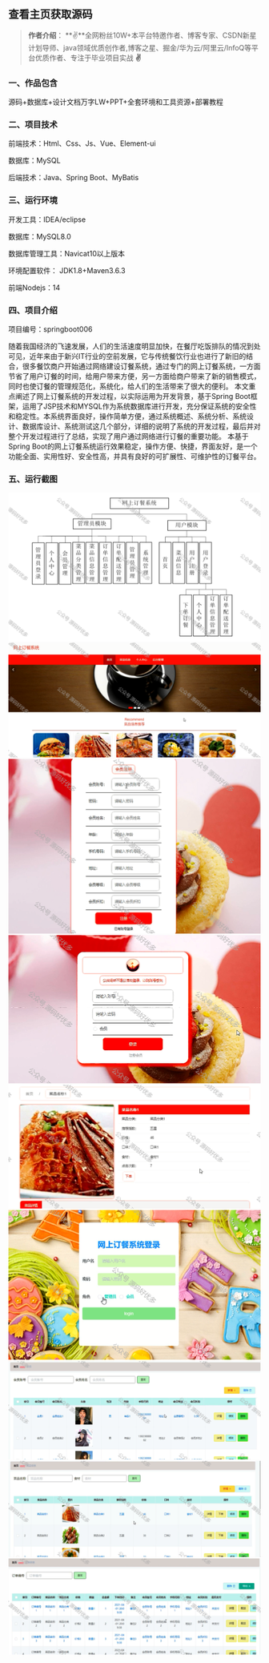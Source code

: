 ## 查看主页获取源码 

> **作者介绍**： **✌**全网粉丝10W+本平台特邀作者、博客专家、CSDN新星计划导师、java领域优质创作者,博客之星、掘金/华为云/阿里云/InfoQ等平台优质作者、专注于毕业项目实战 **✌**

  

### 一、作品包含

源码+数据库+设计文档万字LW+PPT+全套环境和工具资源+部署教程

### 二、项目技术

前端技术：Html、Css、Js、Vue、Element-ui

数据库：MySQL

后端技术：Java、Spring Boot、MyBatis

  

### 三、运行环境

开发工具：IDEA/eclipse

数据库：MySQL8.0

数据库管理工具：Navicat10以上版本

环境配置软件： JDK1.8+Maven3.6.3

前端Nodejs：14

  

### 四、项目介绍

项目编号：springboot006

随着我国经济的飞速发展，人们的生活速度明显加快，在餐厅吃饭排队的情况到处可见，近年来由于新兴IT行业的空前发展，它与传统餐饮行业也进行了新旧的结合，很多餐饮商户开始通过网络建设订餐系统，通过专门的网上订餐系统，一方面节省了用户订餐的时间，给用户带来方便，另一方面给商户带来了新的销售模式，同时也使订餐的管理规范化，系统化，给人们的生活带来了很大的便利。
本文重点阐述了网上订餐系统的开发过程，以实际运用为开发背景，基于Spring Boot框架，运用了JSP技术和MYSQL作为系统数据库进行开发，充分保证系统的安全性和稳定性。本系统界面良好，操作简单方便，通过系统概述、系统分析、系统设计、数据库设计、系统测试这几个部分，详细的说明了系统的开发过程，最后并对整个开发过程进行了总结，实现了用户通过网络进行订餐的重要功能。
本基于Spring Boot的网上订餐系统运行效果稳定，操作方便、快捷，界面友好，是一个功能全面、实用性好、安全性高，并具有良好的可扩展性、可维护性的订餐平台。

### 五、运行截图

![a3ae788c4426f5d22e495370c237bec2.jpeg](./1.png)
![a3ae788c4426f5d22e495370c237bec2.jpeg](./2.png)
![a3ae788c4426f5d22e495370c237bec2.jpeg](./3.png)
![a3ae788c4426f5d22e495370c237bec2.jpeg](./4.png)
![a3ae788c4426f5d22e495370c237bec2.jpeg](./5.png)
![a3ae788c4426f5d22e495370c237bec2.jpeg](./6.png)
![a3ae788c4426f5d22e495370c237bec2.jpeg](./7.png)
![a3ae788c4426f5d22e495370c237bec2.jpeg](./8.png)
![a3ae788c4426f5d22e495370c237bec2.jpeg](./9.png)



  
